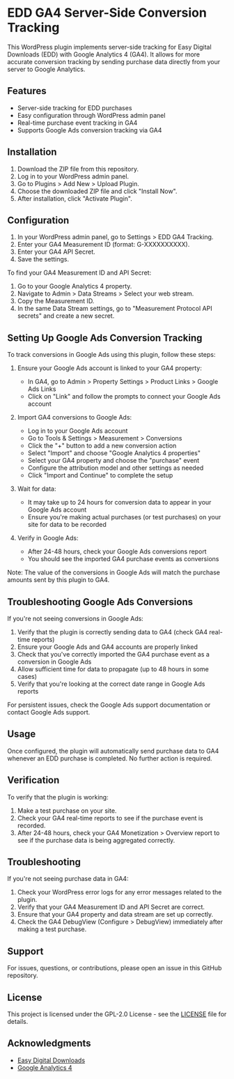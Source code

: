 # EDD GA4 Server-Side Conversion Tracking

This WordPress plugin implements server-side tracking for Easy Digital Downloads (EDD) with Google Analytics 4 (GA4). It allows for more accurate conversion tracking by sending purchase data directly from your server to Google Analytics.

## Features

- Server-side tracking for EDD purchases
- Easy configuration through WordPress admin panel
- Real-time purchase event tracking in GA4
- Supports Google Ads conversion tracking via GA4

## Installation

1. Download the ZIP file from this repository.
2. Log in to your WordPress admin panel.
3. Go to Plugins > Add New > Upload Plugin.
4. Choose the downloaded ZIP file and click "Install Now".
5. After installation, click "Activate Plugin".

## Configuration

1. In your WordPress admin panel, go to Settings > EDD GA4 Tracking.
2. Enter your GA4 Measurement ID (format: G-XXXXXXXXXX).
3. Enter your GA4 API Secret.
4. Save the settings.

To find your GA4 Measurement ID and API Secret:

1. Go to your Google Analytics 4 property.
2. Navigate to Admin > Data Streams > Select your web stream.
3. Copy the Measurement ID.
4. In the same Data Stream settings, go to "Measurement Protocol API secrets" and create a new secret.


## Setting Up Google Ads Conversion Tracking

To track conversions in Google Ads using this plugin, follow these steps:

1. Ensure your Google Ads account is linked to your GA4 property:
    - In GA4, go to Admin > Property Settings > Product Links > Google Ads Links
    - Click on "Link" and follow the prompts to connect your Google Ads account

2. Import GA4 conversions to Google Ads:
    - Log in to your Google Ads account
    - Go to Tools & Settings > Measurement > Conversions
    - Click the "+" button to add a new conversion action
    - Select "Import" and choose "Google Analytics 4 properties"
    - Select your GA4 property and choose the "purchase" event
    - Configure the attribution model and other settings as needed
    - Click "Import and Continue" to complete the setup

3. Wait for data:
    - It may take up to 24 hours for conversion data to appear in your Google Ads account
    - Ensure you're making actual purchases (or test purchases) on your site for data to be recorded

4. Verify in Google Ads:
    - After 24-48 hours, check your Google Ads conversions report
    - You should see the imported GA4 purchase events as conversions

Note: The value of the conversions in Google Ads will match the purchase amounts sent by this plugin to GA4.

## Troubleshooting Google Ads Conversions

If you're not seeing conversions in Google Ads:

1. Verify that the plugin is correctly sending data to GA4 (check GA4 real-time reports)
2. Ensure your Google Ads and GA4 accounts are properly linked
3. Check that you've correctly imported the GA4 purchase event as a conversion in Google Ads
4. Allow sufficient time for data to propagate (up to 48 hours in some cases)
5. Verify that you're looking at the correct date range in Google Ads reports

For persistent issues, check the Google Ads support documentation or contact Google Ads support.


## Usage

Once configured, the plugin will automatically send purchase data to GA4 whenever an EDD purchase is completed. No further action is required.

## Verification

To verify that the plugin is working:

1. Make a test purchase on your site.
2. Check your GA4 real-time reports to see if the purchase event is recorded.
3. After 24-48 hours, check your GA4 Monetization > Overview report to see if the purchase data is being aggregated correctly.

## Troubleshooting

If you're not seeing purchase data in GA4:

1. Check your WordPress error logs for any error messages related to the plugin.
2. Verify that your GA4 Measurement ID and API Secret are correct.
3. Ensure that your GA4 property and data stream are set up correctly.
4. Check the GA4 DebugView (Configure > DebugView) immediately after making a test purchase.

## Support

For issues, questions, or contributions, please open an issue in this GitHub repository.

## License

This project is licensed under the GPL-2.0 License - see the [LICENSE](LICENSE) file for details.

## Acknowledgments

- [Easy Digital Downloads](https://easydigitaldownloads.com/)
- [Google Analytics 4](https://developers.google.com/analytics/devguides/collection/ga4)